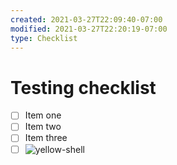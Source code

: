 ```yaml
---
created: 2021-03-27T22:09:40-07:00
modified: 2021-03-27T22:20:19-07:00
type: Checklist
---
```


# Testing checklist

- [ ] Item one
- [ ] Item two
- [ ] Item three
- [ ] ![yellow-shell](https://user-images.githubusercontent.com/2381610/112743265-83694c00-8f4a-11eb-9266-282bfe343e82.png)